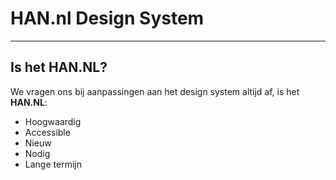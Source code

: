 # HAN.nl Design System


---

## Is het HAN.NL?
We vragen ons bij aanpassingen aan het design system altijd af, is het __HAN.NL__:

* Hoogwaardig
* Accessible
* Nieuw
* Nodig
* Lange termijn

